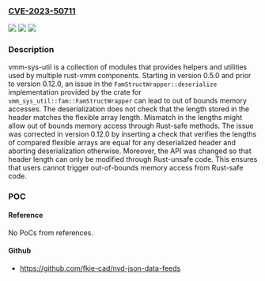 ### [CVE-2023-50711](https://cve.mitre.org/cgi-bin/cvename.cgi?name=CVE-2023-50711)
![](https://img.shields.io/static/v1?label=Product&message=vmm-sys-util&color=blue)
![](https://img.shields.io/static/v1?label=Version&message=%3E%3D%200.5.0%2C%20%3C%200.12.0%20&color=brightgreen)
![](https://img.shields.io/static/v1?label=Vulnerability&message=CWE-787%3A%20Out-of-bounds%20Write&color=brightgreen)

### Description

vmm-sys-util is a collection of modules that provides helpers and utilities used by multiple rust-vmm components. Starting in version 0.5.0 and prior to version 0.12.0, an issue in the `FamStructWrapper::deserialize` implementation provided by the crate for `vmm_sys_util::fam::FamStructWrapper` can lead to out of bounds memory accesses. The deserialization does not check that the length stored in the header matches the flexible array length. Mismatch in the lengths might allow out of bounds memory access through Rust-safe methods. The issue was corrected in version 0.12.0 by inserting a check that verifies the lengths of compared flexible arrays are equal for any deserialized header and aborting deserialization otherwise. Moreover, the API was changed so that header length can only be modified through Rust-unsafe code. This ensures that users cannot trigger out-of-bounds memory access from Rust-safe code.

### POC

#### Reference
No PoCs from references.

#### Github
- https://github.com/fkie-cad/nvd-json-data-feeds

